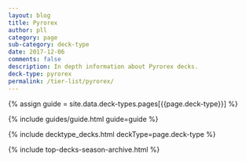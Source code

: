 ```yaml
---
layout: blog
title: Pyrorex
author: pll
category: page
sub-category: deck-type
date: 2017-12-06
comments: false
description: In depth information about Pyrorex decks.
deck-type: pyrorex
permalink: /tier-list/pyrorex/ 
---
```


{% assign guide = site.data.deck-types.pages[{{page.deck-type}}] %}

{% include guides/guide.html guide=guide %}

{% include decktype_decks.html deckType=page.deck-type %}

{% include top-decks-season-archive.html %}